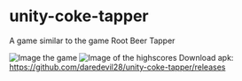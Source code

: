 # unity-coke-tapper
A game similar to the game Root Beer Tapper

![Image the game](https://i.imgur.com/y7DA6vV.png)
![Image of the highscores](https://i.imgur.com/IKHca7o.png)
Download apk: https://github.com/daredevil28/unity-coke-tapper/releases
